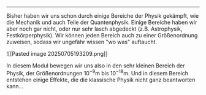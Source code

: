 ***

Bisher haben wir uns schon durch einige Bereiche der Physik gekämpft, wie die Mechanik und auch Teile der Quantenphysik. Einige Bereiche haben wir aber noch gar nicht, oder nur sehr lasch abgedeckt (z.B. Astrophysik, Festkörperphysik). Wir können jeden Bereich auch zu einer Größenordnung zuweisen, sodass wir ungefähr wissen "wo was" auftaucht.

![[Pasted image 20250705193209.png]]

In diesem Modul bewegen wir uns also in den sehr kleinen Bereich der Physik, der Größenordnungen $10^{-9}\text{m}$ bis $10^{-18}\text{m}$. Und in diesem Bereich entstehen einige Effekte, die die klassische Physik nicht ganz beantworten kann...